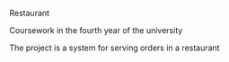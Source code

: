 Restaurant

Coursework in the fourth year of the university

The project is a system for serving orders in a restaurant
